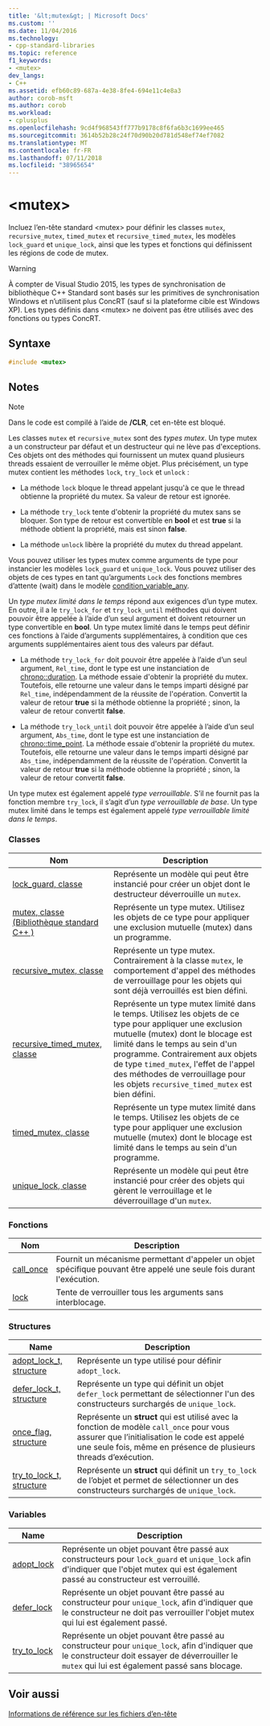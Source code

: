 ```yaml
---
title: '&lt;mutex&gt; | Microsoft Docs'
ms.custom: ''
ms.date: 11/04/2016
ms.technology:
- cpp-standard-libraries
ms.topic: reference
f1_keywords:
- <mutex>
dev_langs:
- C++
ms.assetid: efb60c89-687a-4e38-8fe4-694e11c4e8a3
author: corob-msft
ms.author: corob
ms.workload:
- cplusplus
ms.openlocfilehash: 9cd4f968543ff777b9178c8f6fa6b3c1699ee465
ms.sourcegitcommit: 3614b52b28c24f70d90b20d781d548ef74ef7082
ms.translationtype: MT
ms.contentlocale: fr-FR
ms.lasthandoff: 07/11/2018
ms.locfileid: "38965654"
---
```

# <a name="ltmutexgt"></a>&lt;mutex&gt;

Incluez l’en-tête standard \<mutex> pour définir les classes `mutex`, `recursive_mutex`, `timed_mutex` et `recursive_timed_mutex`, les modèles `lock_guard` et `unique_lock`, ainsi que les types et fonctions qui définissent les régions de code de mutex.

> [!WARNING]
> À compter de Visual Studio 2015, les types de synchronisation de bibliothèque C++ Standard sont basés sur les primitives de synchronisation Windows et n’utilisent plus ConcRT (sauf si la plateforme cible est Windows XP). Les types définis dans \<mutex> ne doivent pas être utilisés avec des fonctions ou types ConcRT.

## <a name="syntax"></a>Syntaxe

```cpp
#include <mutex>
```

## <a name="remarks"></a>Notes

> [!NOTE]
> Dans le code est compilé à l’aide de **/CLR**, cet en-tête est bloqué.

Les classes `mutex` et `recursive_mutex` sont des *types mutex*. Un type mutex a un constructeur par défaut et un destructeur qui ne lève pas d'exceptions. Ces objets ont des méthodes qui fournissent un mutex quand plusieurs threads essaient de verrouiller le même objet. Plus précisément, un type mutex contient les méthodes `lock`, `try_lock` et `unlock` :

- La méthode `lock` bloque le thread appelant jusqu'à ce que le thread obtienne la propriété du mutex. Sa valeur de retour est ignorée.

- La méthode `try_lock` tente d'obtenir la propriété du mutex sans se bloquer. Son type de retour est convertible en **bool** et est **true** si la méthode obtient la propriété, mais est sinon **false**.

- La méthode `unlock` libère la propriété du mutex du thread appelant.

Vous pouvez utiliser les types mutex comme arguments de type pour instancier les modèles `lock_guard` et `unique_lock`. Vous pouvez utiliser des objets de ces types en tant qu’arguments `Lock` des fonctions membres d’attente (wait) dans le modèle [condition_variable_any](../standard-library/condition-variable-any-class.md).

Un *type mutex limité dans le temps* répond aux exigences d’un type mutex. En outre, il a le `try_lock_for` et `try_lock_until` méthodes qui doivent pouvoir être appelée à l’aide d’un seul argument et doivent retourner un type convertible en **bool**. Un type mutex limité dans le temps peut définir ces fonctions à l’aide d’arguments supplémentaires, à condition que ces arguments supplémentaires aient tous des valeurs par défaut.

- La méthode `try_lock_for` doit pouvoir être appelée à l’aide d’un seul argument, `Rel_time`, dont le type est une instanciation de [chrono::duration](../standard-library/duration-class.md). La méthode essaie d'obtenir la propriété du mutex. Toutefois, elle retourne une valeur dans le temps imparti désigné par `Rel_time`, indépendamment de la réussite de l'opération. Convertit la valeur de retour **true** si la méthode obtienne la propriété ; sinon, la valeur de retour convertit **false**.

- La méthode `try_lock_until` doit pouvoir être appelée à l’aide d’un seul argument, `Abs_time`, dont le type est une instanciation de [chrono::time_point](../standard-library/time-point-class.md). La méthode essaie d'obtenir la propriété du mutex. Toutefois, elle retourne une valeur dans le temps imparti désigné par `Abs_time`, indépendamment de la réussite de l'opération. Convertit la valeur de retour **true** si la méthode obtienne la propriété ; sinon, la valeur de retour convertit **false**.

Un type mutex est également appelé *type verrouillable*. S’il ne fournit pas la fonction membre `try_lock`, il s’agit d’un *type verrouillable de base*. Un type mutex limité dans le temps est également appelé *type verrouillable limité dans le temps*.

### <a name="classes"></a>Classes

|Nom|Description|
|----------|-----------------|
|[lock_guard, classe](../standard-library/lock-guard-class.md)|Représente un modèle qui peut être instancié pour créer un objet dont le destructeur déverrouille un `mutex`.|
|[mutex, classe (Bibliothèque standard C++ )](../standard-library/mutex-class-stl.md)|Représente un type mutex. Utilisez les objets de ce type pour appliquer une exclusion mutuelle (mutex) dans un programme.|
|[recursive_mutex, classe](../standard-library/recursive-mutex-class.md)|Représente un type mutex. Contrairement à la classe `mutex`, le comportement d'appel des méthodes de verrouillage pour les objets qui sont déjà verrouillés est bien défini.|
|[recursive_timed_mutex, classe](../standard-library/recursive-timed-mutex-class.md)|Représente un type mutex limité dans le temps. Utilisez les objets de ce type pour appliquer une exclusion mutuelle (mutex) dont le blocage est limité dans le temps au sein d'un programme. Contrairement aux objets de type `timed_mutex`, l'effet de l'appel des méthodes de verrouillage pour les objets `recursive_timed_mutex` est bien défini.|
|[timed_mutex, classe](../standard-library/timed-mutex-class.md)|Représente un type mutex limité dans le temps. Utilisez les objets de ce type pour appliquer une exclusion mutuelle (mutex) dont le blocage est limité dans le temps au sein d'un programme.|
|[unique_lock, classe](../standard-library/unique-lock-class.md)|Représente un modèle qui peut être instancié pour créer des objets qui gèrent le verrouillage et le déverrouillage d'un `mutex`.|

### <a name="functions"></a>Fonctions

|Nom|Description|
|----------|-----------------|
|[call_once](../standard-library/mutex-functions.md#call_once)|Fournit un mécanisme permettant d'appeler un objet spécifique pouvant être appelé une seule fois durant l'exécution.|
|[lock](../standard-library/mutex-functions.md#lock)|Tente de verrouiller tous les arguments sans interblocage.|

### <a name="structs"></a>Structures

|Name|Description|
|----------|-----------------|
|[adopt_lock_t, structure](../standard-library/adopt-lock-t-structure.md)|Représente un type utilisé pour définir `adopt_lock`.|
|[defer_lock_t, structure](../standard-library/defer-lock-t-structure.md)|Représente un type qui définit un objet `defer_lock` permettant de sélectionner l'un des constructeurs surchargés de `unique_lock`.|
|[once_flag, structure](../standard-library/once-flag-structure.md)|Représente un **struct** qui est utilisé avec la fonction de modèle `call_once` pour vous assurer que l’initialisation le code est appelé une seule fois, même en présence de plusieurs threads d’exécution.|
|[try_to_lock_t, structure](../standard-library/try-to-lock-t-structure.md)|Représente un **struct** qui définit un `try_to_lock` de l’objet et permet de sélectionner un des constructeurs surchargés de `unique_lock`.|

### <a name="variables"></a>Variables

|Name|Description|
|----------|-----------------|
|[adopt_lock](../standard-library/mutex-functions.md#adopt_lock)|Représente un objet pouvant être passé aux constructeurs pour `lock_guard` et `unique_lock` afin d'indiquer que l'objet mutex qui est également passé au constructeur est verrouillé.|
|[defer_lock](../standard-library/mutex-functions.md#defer_lock)|Représente un objet pouvant être passé au constructeur pour `unique_lock`, afin d'indiquer que le constructeur ne doit pas verrouiller l'objet mutex qui lui est également passé.|
|[try_to_lock](../standard-library/mutex-functions.md#try_to_lock)|Représente un objet pouvant être passé au constructeur pour `unique_lock`, afin d'indiquer que le constructeur doit essayer de déverrouiller le `mutex` qui lui est également passé sans blocage.|

## <a name="see-also"></a>Voir aussi

[Informations de référence sur les fichiers d’en-tête](../standard-library/cpp-standard-library-header-files.md)<br/>
